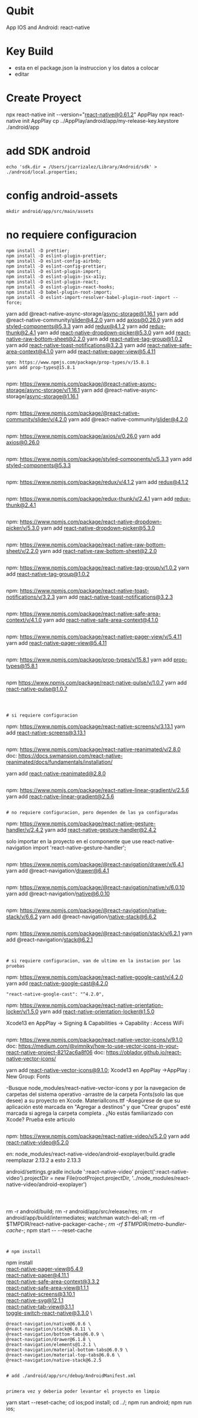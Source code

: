 # Qubit
App IOS and Android: react-native

# Key Build
- esta en el package.json la instruccion y los datos a colocar
- editar 

# Create Proyect
npx react-native init --version="react-native@0.61.2" AppPlay
npx react-native init AppPlay
cp ../AppPlay/android/app/my-release-key.keystore ./android/app
# add SDK android
```
echo 'sdk.dir = /Users/jcarrizalez/Library/Android/sdk' > ./android/local.properties;
```
# config android-assets
```
mkdir android/app/src/main/assets
```

# no requiere configuracion

```
npm install -D prettier;
npm install -D eslint-plugin-prettier;
npm install -D eslint-config-airbnb;
npm install -D eslint-config-prettier;
npm install -D eslint-plugin-import;
npm install -D eslint-plugin-jsx-a11y;
npm install -D eslint-plugin-react;
npm install -D eslint-plugin-react-hooks;
npm install -D babel-plugin-root-import;
npm install -D eslint-import-resolver-babel-plugin-root-import --force;
```


yarn add @react-native-async-storage/async-storage@1.16.1
yarn add @react-native-community/slider@4.2.0
yarn add axios@0.26.0
yarn add styled-components@5.3.3
yarn add redux@4.1.2
yarn add redux-thunk@2.4.1
yarn add react-native-dropdown-picker@5.3.0
yarn add react-native-raw-bottom-sheet@2.2.0
yarn add react-native-tag-group@1.0.2
yarn add react-native-toast-notifications@3.2.3
yarn add react-native-safe-area-context@4.1.0
yarn add react-native-pager-view@5.4.11



```
npm: https://www.npmjs.com/package/prop-types/v/15.8.1
yarn add prop-types@15.8.1


```
npm: https://www.npmjs.com/package/@react-native-async-storage/async-storage/v/1.16.1
yarn add @react-native-async-storage/async-storage@1.16.1
```
```
npm: https://www.npmjs.com/package/@react-native-community/slider/v/4.2.0
yarn add @react-native-community/slider@4.2.0
```
```
npm: https://www.npmjs.com/package/axios/v/0.26.0
yarn add axios@0.26.0
```
```
npm: https://www.npmjs.com/package/styled-components/v/5.3.3
yarn add styled-components@5.3.3
```
```
npm: https://www.npmjs.com/package/redux/v/4.1.2
yarn add redux@4.1.2
```
```
npm: https://www.npmjs.com/package/redux-thunk/v/2.4.1
yarn add redux-thunk@2.4.1
```
```
npm: https://www.npmjs.com/package/react-native-dropdown-picker/v/5.3.0
yarn add react-native-dropdown-picker@5.3.0
```
```
npm: https://www.npmjs.com/package/react-native-raw-bottom-sheet/v/2.2.0
yarn add react-native-raw-bottom-sheet@2.2.0
```
```
npm: https://www.npmjs.com/package/react-native-tag-group/v/1.0.2
yarn add react-native-tag-group@1.0.2
```
```
npm: https://www.npmjs.com/package/react-native-toast-notifications/v/3.2.3
yarn add react-native-toast-notifications@3.2.3
```
```
npm: https://www.npmjs.com/package/react-native-safe-area-context/v/4.1.0
yarn add react-native-safe-area-context@4.1.0
```
```
npm: https://www.npmjs.com/package/react-native-pager-view/v/5.4.11
yarn add react-native-pager-view@5.4.11
```
```
npm: https://www.npmjs.com/package/prop-types/v/15.8.1
yarn add prop-types@15.8.1
```

```
npm https://www.npmjs.com/package/react-native-pulse/v/1.0.7
yarn add react-native-pulse@1.0.7
```



# si requiere configuracion
```
npm: https://www.npmjs.com/package/react-native-screens/v/3.13.1
yarn add react-native-screens@3.13.1
```
```
npm: https://www.npmjs.com/package/react-native-reanimated/v/2.8.0
doc: https://docs.swmansion.com/react-native-reanimated/docs/fundamentals/installation/

yarn add react-native-reanimated@2.8.0
```
```
npm: https://www.npmjs.com/package/react-native-linear-gradient/v/2.5.6
yarn add react-native-linear-gradient@2.5.6
```

# no requiere configuracion, pero dependen de las ya configuradas
```
npm: https://www.npmjs.com/package/react-native-gesture-handler/v/2.4.2
yarn add react-native-gesture-handler@2.4.2

solo importar en la proyecto en el componente que use react-native-navigation
import 'react-native-gesture-handler';
```
```
npm: https://www.npmjs.com/package/@react-navigation/drawer/v/6.4.1
yarn add @react-navigation/drawer@6.4.1
```
```
npm: https://www.npmjs.com/package/@react-navigation/native/v/6.0.10
yarn add @react-navigation/native@6.0.10
```
```
npm: https://www.npmjs.com/package/@react-navigation/native-stack/v/6.6.2
yarn add @react-navigation/native-stack@6.6.2
```
```
npm: https://www.npmjs.com/package/@react-navigation/stack/v/6.2.1
yarn add @react-navigation/stack@6.2.1
```


# si requiere configuracion, van de ultimo en la instacion por las pruebas
```
npm: https://www.npmjs.com/package/react-native-google-cast/v/4.2.0
yarn add react-native-google-cast@4.2.0
```
"react-native-google-cast": "^4.2.0",

```
npm: https://www.npmjs.com/package/react-native-orientation-locker/v/1.5.0
yarn add react-native-orientation-locker@1.5.0

Xcode13
en AppPlay -> Signing & Capabilities -> Capability : Access WiFi
```
```
npm: https://www.npmjs.com/package/react-native-vector-icons/v/9.1.0
doc: https://medium.com/@vimniky/how-to-use-vector-icons-in-your-react-native-project-8212ac6a8f06
doc: https://oblador.github.io/react-native-vector-icons/

yarn add react-native-vector-icons@9.1.0;
Xcode13
en AppPlay ->AppPlay : New Group: Fonts

-Busque node_modules/react-native-vector-icons y por la navegacion de carpetas del sistema operativo
-arrastre de la carpeta Fonts(solo las que desee) a su proyecto en Xcode.
MaterialIcons.ttf
-Asegúrese de que su aplicación esté marcada en "Agregar a destinos" y que "Crear grupos" esté marcada si agrega la carpeta completa . ¿No estás familiarizado con Xcode? Prueba este artículo
```

```
npm: https://www.npmjs.com/package/react-native-video/v/5.2.0
yarn add react-native-video@5.2.0

en:
node_modules/react-native-video/android-exoplayer/build.gradle 
reemplazar 2.13.2 a esto 2.13.3

android/settings.gradle
include ':react-native-video'
project(':react-native-video').projectDir = new File(rootProject.projectDir, '../node_modules/react-native-video/android-exoplayer')
```



```
rm -r android/build; 
rm -r android/app/src/release/res;
rm -r android/app/build/intermediates;
watchman watch-del-all;
rm -rf $TMPDIR/react-native-packager-cache-*;
rm -rf $TMPDIR/metro-bundler-cache-*;
npm start -- --reset-cache
```


# npm install
```
npm install \
	react-native-pager-view@5.4.9 \
	react-native-paper@4.11.1 \
	react-native-safe-area-context@3.3.2 \
	react-native-safe-area-view@1.1.1 \
	react-native-screens@3.10.1 \
	react-native-svg@12.1.1 \
	react-native-tab-view@3.1.1 \
	toggle-switch-react-native@3.3.0 \

	@react-navigation/native@6.0.6 \
	@react-navigation/stack@6.0.11 \
	@react-navigation/bottom-tabs@6.0.9 \
	@react-navigation/drawer@6.1.8 \
	@react-navigation/elements@1.2.1 \
	@react-navigation/material-bottom-tabs@6.0.9 \
	@react-navigation/material-top-tabs@6.0.6 \
	@react-navigation/native-stack@6.2.5
```

# add ./android/app/src/debug/AndroidManifest.xml


primera vez y deberia poder levantar el proyecto en limpio
```
yarn start --reset-cache;
cd ios;pod install; cd ../;
npm run android;
npm run ios;
```











```
url: https://www.npmjs.com/package/@react-navigation/native/v/6.0.6

npm install \
	@react-navigation/native@6.0.6 \
	@react-navigation/drawer@6.1.8 \
	@react-navigation/native-stack@6.2.5
	@react-navigation/stack@6.0.11

	revisar si voy a usar esto
	 \
	@react-navigation/bottom-tabs@6.0.9 \
	@react-navigation/elements@1.2.1 \
	@react-navigation/material-bottom-tabs@6.0.9 \
	@react-navigation/material-top-tabs@6.0.6 \
	
```


```
npm: https://www.npmjs.com/package/react-native-dropdownalert/v/4.5.1
npm install react-native-dropdownalert@4.5.1
```

```
npm: https://www.npmjs.com/package/lodash/v/4.17.21
npm install lodash@4.17.21
```



para crear iconos para la app se necesita tener:
```
https://github-com.translate.goog/bamlab/generator-rn-toolbox/blob/master/generators/assets/README.md?_x_tr_sl=en&_x_tr_tl=es&_x_tr_hl=es&_x_tr_pto=wapp

brew install imagemagick
yarn global add yo generator-rn-toolbox


yo rn-toolbox:assets --icon ./src/companies/qubit/icon.png --ios
yo rn-toolbox:assets --icon ./src/companies/qubit/icon.png --android


```











android/settings.gradle
android/app/build.gradle
android/app/src/main/java/com/qubit/MainApplication.java
android/app/proguard-rules.pro

revisar https://medium.com/@aras.emami/video-stream-in-react-native-app-7d9f0a611ee6






cp android/settings.gradle configurations
cp android/app/build.gradle configurations
cp android/app/src/debug/AndroidManifest.xml configurations
cp android/app/src/main/java/com/qubit/MainApplication.java configurations
cp android/app/src/main/java/com/qubit/MainActivity.java configurations



//import App from './App';
//import App from './configurations/react-native-google-cast@3.4.1/Test';
//import App from './configurations/react-native-vector-icons@9.0.0/Test';

//import App from './configurations/react-navigation/Test';
//import App from './src/components/Index';



ta bueno revisar 
https://github.com/testshallpass/react-native-dropdownalert

https://github.com/mxck/react-native-material-menu





  "ios": {
    "bundleIdentifier": "your bundle identifier",
    "supportsTablet": true
  }


typeof miFuncion === 'function'
typeof forma === 'string'
typeof tamano === 'number'
typeof hoy === 'object'
typeof noExiste === 'undefined'
!Array.isArray()




rename 


mv android/app/src/debug/java/com/qubit/ android/app/src/debug/java/com/appplay/;
mv android/app/src/main/java/com/qubit/ android/app/src/main/java/com/appplay/;
mv ios/Qubit/ ios/AppPlay/;
mv ios/Qubit.xcodeproj/ ios/AppPlay.xcodeproj/;
mv ios/AppPlay.xcodeproj/xcshareddata/xcschemes/Qubit.xcscheme ios/AppPlay.xcodeproj/xcshareddata/xcschemes/AppPlay.xcscheme;
mv ios/Qubit.xcworkspace/ ios/AppPlay.xcworkspace/;
mv ios/QubitTests/ ios/AppPlayTests/;
mv ios/AppPlayTests/QubitTests.m ios/AppPlayTests/AppPlayTests.m;



